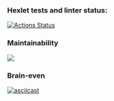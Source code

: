 ### Hexlet tests and linter status:
[![Actions Status](https://github.com/SnowFlameProd/php-project-45/workflows/hexlet-check/badge.svg)](https://github.com/SnowFlameProd/php-project-45/actions)


### Maintainability
<a href="https://codeclimate.com/github/SnowFlameProd/php-project-45/maintainability"><img src="https://api.codeclimate.com/v1/badges/aaa64b84090c116ad95d/maintainability" /></a>

### Brain-even
[![asciicast](https://asciinema.org/a/576144.svg)](https://asciinema.org/a/576144)